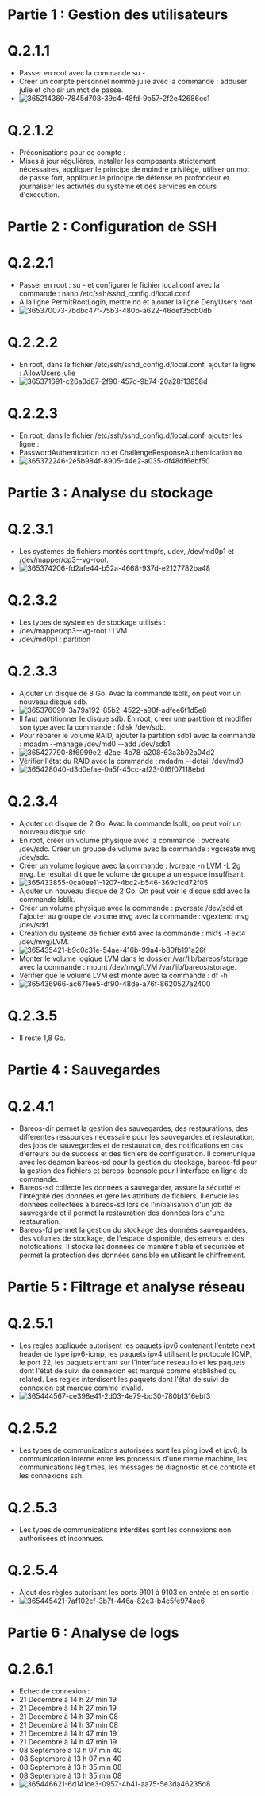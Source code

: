 # Partie 1 : Gestion des utilisateurs

# Q.2.1.1

* Passer en root avec la commande su -.
* Créer un compte personnel nommé julie avec la commande : adduser julie et choisir un mot de passe.
* ![365214369-7845d708-39c4-48fd-9b57-2f2e42686ec1](https://github.com/user-attachments/assets/c5b15ea5-4eeb-4f9d-bce6-66f4519ba4e6)

# Q.2.1.2

* Préconisations pour ce compte :
* Mises à jour régulières, installer les composants strictement nécessaires, appliquer le principe de moindre privilège, utiliser un mot de passe fort, appliquer le principe de défense en profondeur et journaliser les activités du systeme et des services en cours d'execution.

# Partie 2 : Configuration de SSH

# Q.2.2.1

* Passer en root : su - et configurer le fichier local.conf avec la commande : nano /etc/ssh/sshd_config.d/local.conf
* A la ligne PermitRootLogin, mettre no et ajouter la ligne DenyUsers root
* ![365370073-7bdbc47f-75b3-480b-a622-46def35cb0db](https://github.com/user-attachments/assets/7dc94078-479f-4eca-917b-a68e3e74ff16)

# Q.2.2.2

* En root, dans le fichier /etc/ssh/sshd_config.d/local.conf, ajouter la ligne : AllowUsers julie
* ![365371691-c26a0d87-2f90-457d-9b74-20a28f13858d](https://github.com/user-attachments/assets/abf41046-c3e4-4c75-a8ad-29a1678b8869)

# Q.2.2.3

* En root, dans le fichier /etc/ssh/sshd_config.d/local.conf, ajouter les ligne :
* PasswordAuthentication no et ChallengeResponseAuthentication no
* ![365372246-2e5b984f-8905-44e2-a035-df48df6ebf50](https://github.com/user-attachments/assets/4f525f34-7eba-4f79-a707-652a613dd4e7)

# Partie 3 : Analyse du stockage

# Q.2.3.1 

* Les systemes de fichiers montés sont tmpfs, udev, /dev/md0p1 et /dev/mapper/cp3--vg-root.
* ![365374206-fd2afe44-b52a-4668-937d-e2127782ba48](https://github.com/user-attachments/assets/091e2803-c117-4ea1-b035-2843f39082e2)

# Q.2.3.2

* Les types de systemes de stockage utilisés :
* /dev/mapper/cp3--vg-root : LVM
* /dev/md0p1 : partition

# Q.2.3.3

* Ajouter un disque de 8 Go. Avac la commande lsblk, on peut voir un nouveau disque sdb.
* ![365376099-3a79a192-85b2-4522-a90f-adfee6f1d5e8](https://github.com/user-attachments/assets/b0ed9d31-488a-4fd0-96b9-97522de6adb9)
* Il faut partitionner le disque sdb. En root, créer une partition et modifier son type avec la commande : fdisk /dev/sdb.
* Pour réparer le volume RAID, ajouter la partition sdb1 avec la commande : mdadm --manage /dev/md0 --add /dev/sdb1.
* ![365427790-8f6999e2-d2ae-4b78-a208-63a3b92a04d2](https://github.com/user-attachments/assets/efef56c6-fec8-4bd2-962e-6fe1112f8075)
* Vérifier l'état du RAID avec la commande : mdadm --detail /dev/md0
* ![365428040-d3d0efae-0a5f-45cc-af23-0f6f07118ebd](https://github.com/user-attachments/assets/c09d02d5-0925-40bf-b540-b060bf676cbd)

# Q.2.3.4

* Ajouter un disque de 2 Go. Avac la commande lsblk, on peut voir un nouveau disque sdc.
* En root, créer un volume physique avec la commande : pvcreate /dev/sdc. Créer un groupe de volume avec la commande : vgcreate mvg /dev/sdc.
* Créer un volume logique avec la commande : lvcreate -n LVM -L 2g mvg. Le resultat dit que le volume de groupe a un espace insuffisant.
* ![365433855-0ca0ee11-1207-4bc2-b546-369c1cd72f05](https://github.com/user-attachments/assets/7edde64f-62be-42f8-b6be-b06f54c43884)
* Ajouter un nouveau disque de 2 Go. On peut voir le disque sdd avec la commande lsblk.
* Créer un volume physique avec la commande : pvcreate /dev/sdd et l'ajouter au groupe de volume mvg avec la commande : vgextend mvg /dev/sdd.
* Création du systeme de fichier ext4 avec la commande : mkfs -t ext4 /dev/mvg/LVM.
* ![365435421-b9c0c31e-54ae-416b-99a4-b80fb191a26f](https://github.com/user-attachments/assets/b615c3c4-4c7e-4875-a634-4504ed0b8548)
* Monter le volume logique LVM dans le dossier /var/lib/bareos/storage avec la commande : mount /dev/mvg/LVM /var/lib/bareos/storage.
* Vérifier que le volume LVM est monté avec la commande : df -h
* ![365436966-ac671ee5-df90-48de-a76f-8620527a2400](https://github.com/user-attachments/assets/a39b72b8-76a9-4ed4-abc9-c2f23478f244)

# Q.2.3.5

* Il reste 1,8 Go.

# Partie 4 : Sauvegardes

# Q.2.4.1

* Bareos-dir permet la gestion des sauvegardes, des restaurations, des differentes ressources necessaire pour les sauvegardes et restauration, des jobs de sauvegardes et de restauration, des notifications en cas d'erreurs ou de success et des fichiers de configuration. Il communique avec les deamon bareos-sd pour la gestion du stockage,
bareos-fd pour la gestion des fichiers et bareos-bconsole pour l'interface en ligne de commande.
* Bareos-sd collecte les données a sauvegarder, assure la sécurité et l'intégrité des données et gere les attributs de fichiers. Il envoie les données collectées a bareos-sd lors de l'initialisation d'un job de sauvegarde et il permet la restauration des données lors d'une restauration.
* Bareos-fd permet la gestion du stockage des données sauvegardées, des volumes de stockage, de l'espace disponible, des erreurs et des notofications. Il stocke les données de manière fiable et securisée et permet la protection des données sensible en utilisant le chiffrement.

# Partie 5 : Filtrage et analyse réseau

# Q.2.5.1

* Les regles appliquée autorisent les paquets ipv6 contenant l'entete next header de type ipv6-icmp, les paquets ipv4 utilisant le protocole ICMP, le port 22, les paquets entrant sur l'interface reseau lo et les paquets dont l'état de suivi de connexion est marqué comme etablished ou related. Les regles interdisent les paquets dont l'état de suivi de connexion est marqué comme invalid.
* ![365444567-ce398e41-2d03-4e79-bd30-780b1316ebf3](https://github.com/user-attachments/assets/0d3c29b0-f4c7-4dcf-bfea-a8b9462c1ff5)

# Q.2.5.2

* Les types de communications autorisées sont les ping ipv4 et ipv6, la communication interne entre les processus d'une meme machine, les communications légitimes, les messages de diagnostic et de controle et les connexions ssh.

# Q.2.5.3

* Les types de communications interdites sont les connexions non authorisées et inconnues.

# Q.2.5.4

* Ajout des règles autorisant les ports 9101 à 9103 en entrée et en sortie :
* ![365445421-7af102cf-3b7f-446a-82e3-b4c5fe974ae6](https://github.com/user-attachments/assets/b93daa68-65c5-4ebd-9332-1a6e42a83fab)

# Partie 6 : Analyse de logs

# Q.2.6.1

* Echec de connexion :
* 21 Decembre à 14 h 27 min 19
* 21 Decembre à 14 h 27 min 19
* 21 Decembre à 14 h 37 min 08
* 21 Decembre à 14 h 37 min 08
* 21 Decembre à 14 h 47 min 19
* 21 Decembre à 14 h 47 min 19
* 08 Septembre à 13 h 07 min 40
* 08 Septembre à 13 h 07 min 40
* 08 Septembre à 13 h 35 min 08
* 08 Septembre à 13 h 35 min 08
* ![365446621-6d141ce3-0957-4b41-aa75-5e3da46235d8](https://github.com/user-attachments/assets/790b494d-c346-4caf-a33d-0a6255695cf6)



